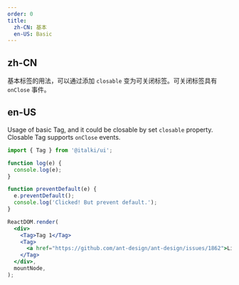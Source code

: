 ```yaml
---
order: 0
title:
  zh-CN: 基本
  en-US: Basic
---
```


## zh-CN

基本标签的用法，可以通过添加 `closable` 变为可关闭标签。可关闭标签具有 `onClose` 事件。

## en-US

Usage of basic Tag, and it could be closable by set `closable` property. Closable Tag supports `onClose` events.

```jsx
import { Tag } from '@italki/ui';

function log(e) {
  console.log(e);
}

function preventDefault(e) {
  e.preventDefault();
  console.log('Clicked! But prevent default.');
}

ReactDOM.render(
  <div>
    <Tag>Tag 1</Tag>
    <Tag>
      <a href="https://github.com/ant-design/ant-design/issues/1862">Link</a>
    </Tag>
  </div>,
  mountNode,
);
```
